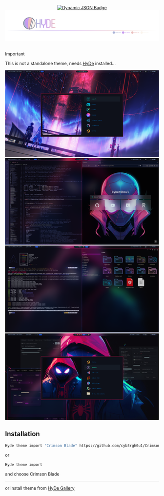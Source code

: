 <div align = center>
    <a href="https://discord.gg/AYbJ9MJez7">
        <img alt="Dynamic JSON Badge" src="https://img.shields.io/badge/dynamic/json?url=https%3A%2F%2Fdiscordapp.com%2Fapi%2Finvites%2FmT5YqjaJFh%3Fwith_counts%3Dtrue&query=%24.approximate_member_count&suffix=%20members&style=for-the-badge&logo=discord&logoSize=auto&label=The%20HyDe%20Project&labelColor=ebbcba&color=c79bf0">    
    </a>
</div>
<div align = center><img src="https://raw.githubusercontent.com/prasanthrangan/hyprdots/main/Source/assets/hyde_banner.png"><br><br></div>

> [!IMPORTANT]
> This is not a standalone theme, needs [HyDe](https://github.com/prasanthrangan/hyprdots) installed...

![t1](./screenshots/ss_1.png)
![t2](./screenshots/ss_2.png)
![t3](./screenshots/ss_3.png)
![t4](./screenshots/ss_4.png)




## Installation
```sh
Hyde theme import "Crimson Blade" https://github.com/cyb3rgh0u1/Crimson-Blade
```
or 
```sh
Hyde theme import
```
and choose Crimson Blade

---

or install theme from [HyDe Gallery](https://github.com/kRHYME7/hyde-gallery)



